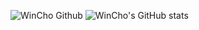 ![WinCho Github](https://capsule-render.vercel.app/api?type=waving&color=auto&height=300&section=header&text=WinCho%20Github&fontSize=90)
![WinCho's GitHub stats](https://github-readme-stats.vercel.app/api?username=wintchoco)
